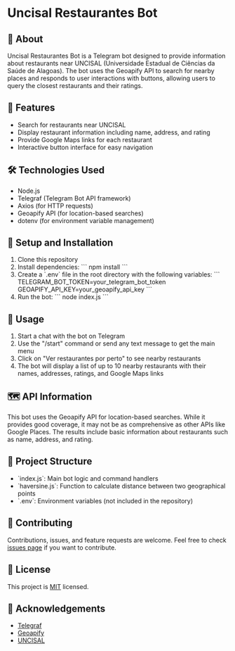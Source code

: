 # Uncisal Restaurantes Bot

## 📌 About
Uncisal Restaurantes Bot is a Telegram bot designed to provide information about restaurants near UNCISAL (Universidade Estadual de Ciências da Saúde de Alagoas). The bot uses the Geoapify API to search for nearby places and responds to user interactions with buttons, allowing users to query the closest restaurants and their ratings.

## 🌟 Features
- Search for restaurants near UNCISAL
- Display restaurant information including name, address, and rating
- Provide Google Maps links for each restaurant
- Interactive button interface for easy navigation

## 🛠 Technologies Used
- Node.js
- Telegraf (Telegram Bot API framework)
- Axios (for HTTP requests)
- Geoapify API (for location-based searches)
- dotenv (for environment variable management)

## 🚀 Setup and Installation
1. Clone this repository
2. Install dependencies:
   \`\`\`
   npm install
   \`\`\`
3. Create a \`.env\` file in the root directory with the following variables:
   \`\`\`
   TELEGRAM_BOT_TOKEN=your_telegram_bot_token
   GEOAPIFY_API_KEY=your_geoapify_api_key
   \`\`\`
4. Run the bot:
   \`\`\`
   node index.js
   \`\`\`

## 📖 Usage
1. Start a chat with the bot on Telegram
2. Use the "/start" command or send any text message to get the main menu
3. Click on "Ver restaurantes por perto" to see nearby restaurants
4. The bot will display a list of up to 10 nearby restaurants with their names, addresses, ratings, and Google Maps links

## 🗺 API Information
This bot uses the Geoapify API for location-based searches. While it provides good coverage, it may not be as comprehensive as other APIs like Google Places. The results include basic information about restaurants such as name, address, and rating.

## 📁 Project Structure
- \`index.js\`: Main bot logic and command handlers
- \`haversine.js\`: Function to calculate distance between two geographical points
- \`.env\`: Environment variables (not included in the repository)

## 🤝 Contributing
Contributions, issues, and feature requests are welcome. Feel free to check [issues page](https://github.com/yourusername/uncisal-restaurantes-bot/issues) if you want to contribute.

## 📄 License
This project is [MIT](https://choosealicense.com/licenses/mit/) licensed.

## 🙏 Acknowledgements
- [Telegraf](https://github.com/telegraf/telegraf)
- [Geoapify](https://www.geoapify.com/)
- [UNCISAL](https://uncisal.edu.br/)